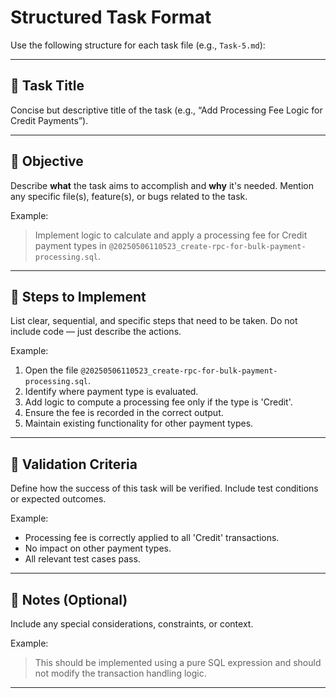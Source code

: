 # Structured Task Format

Use the following structure for each task file (e.g., `Task-5.md`):

---

## 🧩 Task Title
Concise but descriptive title of the task (e.g., “Add Processing Fee Logic for Credit Payments”).

---

## 🎯 Objective
Describe **what** the task aims to accomplish and **why** it's needed. Mention any specific file(s), feature(s), or bugs related to the task.

Example:
> Implement logic to calculate and apply a processing fee for Credit payment types in `@20250506110523_create-rpc-for-bulk-payment-processing.sql`.

---

## 🔧 Steps to Implement
List clear, sequential, and specific steps that need to be taken. Do not include code — just describe the actions.

Example:
1. Open the file `@20250506110523_create-rpc-for-bulk-payment-processing.sql`.
2. Identify where payment type is evaluated.
3. Add logic to compute a processing fee only if the type is 'Credit'.
4. Ensure the fee is recorded in the correct output.
5. Maintain existing functionality for other payment types.

---

## 🧪 Validation Criteria
Define how the success of this task will be verified. Include test conditions or expected outcomes.

Example:
- Processing fee is correctly applied to all 'Credit' transactions.
- No impact on other payment types.
- All relevant test cases pass.

---

## 📝 Notes (Optional)
Include any special considerations, constraints, or context.

Example:
> This should be implemented using a pure SQL expression and should not modify the transaction handling logic.

---

